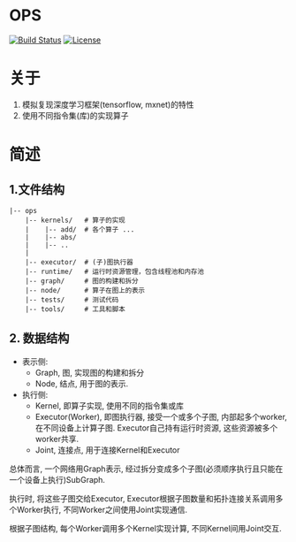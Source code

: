 # OPS
[![Build Status](https://travis-ci.org/jasonjx-w/ops.svg?branch=master)](https://travis-ci.org/jasonjx-w/ops) 
[![License](https://img.shields.io/badge/License-MIT%20License-blue.svg)](https://opensource.org/licenses/MIT)

# 关于
1. 模拟复现深度学习框架(tensorflow, mxnet)的特性
2. 使用不同指令集(库)的实现算子


# 简述
## 1.文件结构
```
|-- ops
    |-- kernels/   # 算子的实现
    |    |-- add/  # 各个算子 ...
    |    |-- abs/
    |    |-- ..
    |  
    |-- executor/  # (子)图执行器
    |-- runtime/   # 运行时资源管理，包含线程池和内存池
    |-- graph/     # 图的构建和拆分
    |-- node/      # 算子在图上的表示
    |-- tests/     # 测试代码
    |-- tools/     # 工具和脚本

```

## 2. 数据结构
* 表示侧:
    * Graph, 图, 实现图的构建和拆分
    * Node, 结点, 用于图的表示.
* 执行侧:
    * Kernel, 即算子实现, 使用不同的指令集或库
    * Executor(Worker), 即图执行器, 接受一个或多个子图, 内部起多个worker, 在不同设备上计算子图. Executor自己持有运行时资源, 这些资源被多个worker共享.
    * Joint, 连接点, 用于连接Kernel和Executor

总体而言, 一个网络用Graph表示, 经过拆分变成多个子图(必须顺序执行且只能在一个设备上执行)SubGraph.

执行时, 将这些子图交给Executor, Executor根据子图数量和拓扑连接关系调用多个Worker执行, 不同Worker之间使用Joint实现通信.

根据子图结构, 每个Worker调用多个Kernel实现计算, 不同Kernel间用Joint交互.
